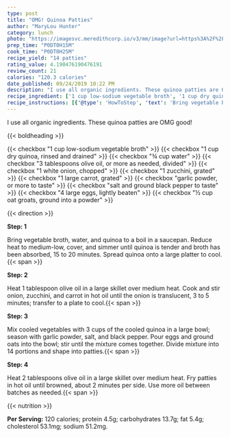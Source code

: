 ```yaml
---
type: post
title: "OMG! Quinoa Patties"
author: "MaryLou Hunter"
category: lunch
photo: "https://imagesvc.meredithcorp.io/v3/mm/image?url=https%3A%2F%2Fimages.media-allrecipes.com%2Fuserphotos%2F2246594.jpg"
prep_time: "P0DT0H15M"
cook_time: "P0DT0H25M"
recipe_yield: "14 patties"
rating_value: 4.190476190476191
review_count: 21
calories: "120.3 calories"
date_published: 09/24/2019 10:22 PM
description: "I use all organic ingredients. These quinoa patties are OMG good!"
recipe_ingredient: ['1 cup low-sodium vegetable broth', '1 cup dry quinoa, rinsed and drained', '¾ cup water', '3 tablespoons olive oil, or more as needed, divided', '1 white onion, chopped', '1 zucchini, grated', '1 large carrot, grated', 'garlic powder, or more to taste', 'salt and ground black pepper to taste', '4 large eggs, lightly beaten', '½ cup oat groats, ground into a powder']
recipe_instructions: [{'@type': 'HowToStep', 'text': 'Bring vegetable broth, water, and quinoa to a boil in a saucepan. Reduce heat to medium-low, cover, and simmer until quinoa is tender and broth has been absorbed, 15 to 20 minutes. Spread quinoa onto a large platter to cool.\n'}, {'@type': 'HowToStep', 'text': 'Heat 1 tablespoon olive oil in a large skillet over medium heat. Cook and stir onion, zucchini, and carrot in hot oil until the onion is translucent, 3 to 5 minutes; transfer to a plate to cool.\n'}, {'@type': 'HowToStep', 'text': 'Mix cooled vegetables with 3 cups of the cooled quinoa in a large bowl; season with garlic powder, salt, and black pepper. Pour eggs and ground oats into the bowl; stir until the mixture comes together. Divide mixture into 14 portions and shape into patties.\n'}, {'@type': 'HowToStep', 'text': 'Heat 2 tablespoons olive oil in a large skillet over medium heat. Fry patties in hot oil until browned, about 2 minutes per side. Use more oil between batches as needed.\n'}]
---
```


I use all organic ingredients. 
These quinoa patties are OMG good! 

{{< boldheading >}}

{{< checkbox "1 cup low-sodium vegetable broth" >}}
{{< checkbox "1 cup dry quinoa, rinsed and drained" >}}
{{< checkbox "¾ cup water" >}}
{{< checkbox "3 tablespoons olive oil, or more as needed, divided" >}}
{{< checkbox "1  white onion, chopped" >}}
{{< checkbox "1  zucchini, grated" >}}
{{< checkbox "1 large carrot, grated" >}}
{{< checkbox "garlic powder, or more to taste" >}}
{{< checkbox "salt and ground black pepper to taste" >}}
{{< checkbox "4  large eggs, lightly beaten" >}}
{{< checkbox "½ cup oat groats, ground into a powder" >}}


{{< direction >}}

**Step: 1**

Bring vegetable broth, water, and quinoa to a boil in a saucepan. Reduce heat to medium-low, cover, and simmer until quinoa is tender and broth has been absorbed, 15 to 20 minutes. Spread quinoa onto a large platter to cool.{{< span >}}

**Step: 2**

Heat 1 tablespoon olive oil in a large skillet over medium heat. Cook and stir onion, zucchini, and carrot in hot oil until the onion is translucent, 3 to 5 minutes; transfer to a plate to cool.{{< span >}}

**Step: 3**

Mix cooled vegetables with 3 cups of the cooled quinoa in a large bowl; season with garlic powder, salt, and black pepper. Pour eggs and ground oats into the bowl; stir until the mixture comes together. Divide mixture into 14 portions and shape into patties.{{< span >}}

**Step: 4**

Heat 2 tablespoons olive oil in a large skillet over medium heat. Fry patties in hot oil until browned, about 2 minutes per side. Use more oil between batches as needed.{{< span >}}

{{< nutrition >}}

**Per Serving:** 120 calories; protein 4.5g; carbohydrates 13.7g; fat 5.4g; cholesterol 53.1mg; sodium 51.2mg.